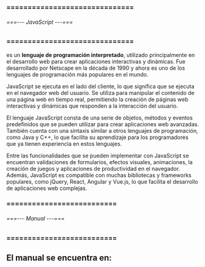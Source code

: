 ### ============================== ###
###### ===--- JavaScript ---=== ######
### ============================== ###

[](JavaScript) es un **lenguaje de programación interpretado**, utilizado principalmente en el desarrollo web para crear aplicaciones interactivas y dinámicas. Fue desarrollado por Netscape en la década de 1990 y ahora es uno de los lenguajes de programación más populares en el mundo.

JavaScript se ejecuta en el lado del cliente, lo que significa que se ejecuta en el navegador web del usuario. Se utiliza para manipular el contenido de una página web en tiempo real, permitiendo la creación de páginas web interactivas y dinámicas que responden a la interacción del usuario.

El lenguaje JavaScript consta de una serie de objetos, métodos y eventos predefinidos que se pueden utilizar para crear aplicaciones web avanzadas. También cuenta con una sintaxis similar a otros lenguajes de programación, como Java y C++, lo que facilita su aprendizaje para los programadores que ya tienen experiencia en estos lenguajes.

Entre las funcionalidades que se pueden implementar con JavaScript se encuentran validaciones de formularios, efectos visuales, animaciones, la creación de juegos y aplicaciones de productividad en el navegador. Además, JavaScript es compatible con muchas bibliotecas y frameworks populares, como jQuery, React, Angular y Vue.js, lo que facilita el desarrollo de aplicaciones web complejas.

### ========================== ###
###### ===--- Manual ---=== ######
### ========================== ###

El manual se encuentra en: [](Vanilla/JavaScript)
-------------------------------------------------